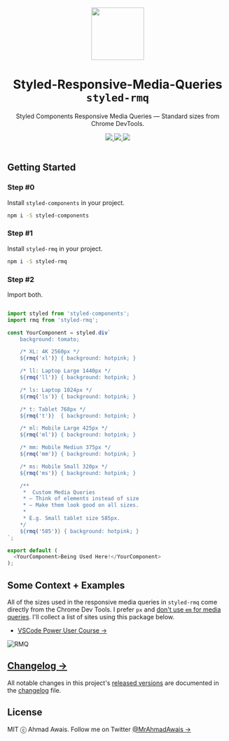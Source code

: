<p align="center">
  <br>
  <a href="https://twitter.com/MrAhmadAwais/">
    <img src="https://on.ahmda.ws/ef9952/c" width="120"/>
  </a>
</p>

<h1 align="center">Styled-Responsive-Media-Queries <code>styled-rmq</code></h1>

<p align="center">
  Styled Components Responsive Media Queries — Standard sizes from Chrome DevTools.
</p>

<p align="center">
  <a title="Total Downloads" href="https://www.npmjs.com/package/styled-rmq">
    <img src="https://img.shields.io/npm/dt/styled-rmq.svg?style=flat">
  </a>
  <a title="Current Cersion" href="https://www.npmjs.com/package/styled-rmq">
    <img src="https://img.shields.io/npm/v/styled-rmq.svg?style=flat">
  </a>
  <a title="Follow me on Twitter @MrAhmadAwais →" href="https://twitter.com/mrahmadawais">
    <img src="https://img.shields.io/twitter/follow/mrahmadawais.svg?style=social&label=Follow">
  </a>
  <br>
  <br>
</p>

## Getting Started

### Step #0

Install `styled-components` in your project.

```sh
npm i -S styled-components
```

### Step #1

Install `styled-rmq` in your project.

```sh
npm i -S styled-rmq
```

### Step #2

Import both.

```js

import styled from 'styled-components';
import rmq from 'styled-rmq';

const YourComponent = styled.div`
    background: tomato;

    /* XL: 4K 2560px */
    ${rmq('xl')} { background: hotpink; }

    /* ll: Laptop Large 1440px */
    ${rmq('ll')} { background: hotpink; }

    /* ls: Laptop 1024px */
    ${rmq('ls')} { background: hotpink; }

    /* t: Tablet 768px */
    ${rmq('t')}  { background: hotpink; }

    /* ml: Mobile Large 425px */
    ${rmq('ml')} { background: hotpink; }

    /* mm: Mobile Mediun 375px */
    ${rmq('mm')} { background: hotpink; }

    /* ms: Mobile Small 320px */
    ${rmq('ms')} { background: hotpink; }

    /**
     *  Custom Media Queries
     * — Think of elements instead of size
     * — Make them look good on all sizes.
     *
     * E.g. Small tablet size 585px.
    */
    ${rmq('585')} { background: hotpink; }
`;

export default (
  <YourComponent>Being Used Here!</YourComponent>
);
```

## Some Context + Examples

All of the sizes used in the responsive media queries in `styled-rmq` come directly from the Chrome Dev Tools. I prefer `px` and [don't use `em` for media queries](https://adamwathan.me/dont-use-em-for-media-queries/). I'll collect a list of sites using this package below.

- [VSCode Power User Course →](https://VSCode.pro)

![RMQ](https://on.ahmda.ws/03dae5/c)

## [Changelog →](CHANGELOG.md)

All notable changes in this project's [released versions](https://github.com/ahmadawais/Styled-Responsive-Media-Queries/releases) are documented in the [changelog](CHANGELOG.md) file.

## License

MIT ⓒ Ahmad Awais. Follow me on Twitter [@MrAhmadAwais →](https://twitter.com/MrAhmadAwais/)
